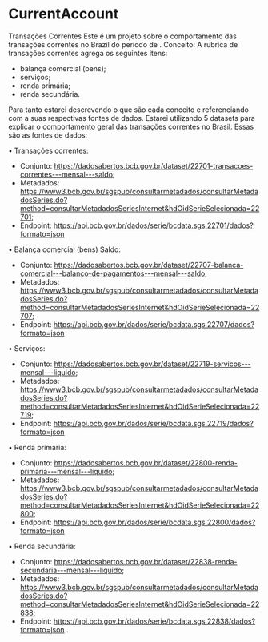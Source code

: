 # CurrentAccount


Transações Correntes
Este é um projeto sobre o comportamento das transações correntes no Brazil do período de .
Conceito: A rubrica de transações correntes agrega os seguintes itens: 

-	balança comercial (bens);
-	serviços;
-	renda primária;
-	renda secundária.

Para tanto estarei descrevendo o que são cada conceito e referenciando com a suas respectivas fontes de dados.
Estarei utilizando 5 datasets para explicar o comportamento geral das transações correntes  no Brasil. 
Essas são as fontes de dados:

•	Transações correntes:
-	Conjunto: https://dadosabertos.bcb.gov.br/dataset/22701-transacoes-correntes---mensal---saldo;
-	Metadados:  https://www3.bcb.gov.br/sgspub/consultarmetadados/consultarMetadadosSeries.do?method=consultarMetadadosSeriesInternet&hdOidSerieSelecionada=22701;
-	Endpoint: https://api.bcb.gov.br/dados/serie/bcdata.sgs.22701/dados?formato=json

•	Balança comercial (bens) Saldo:
-	Conjunto: https://dadosabertos.bcb.gov.br/dataset/22707-balanca-comercial---balanco-de-pagamentos---mensal---saldo;
-	Metadados:  https://www3.bcb.gov.br/sgspub/consultarmetadados/consultarMetadadosSeries.do?method=consultarMetadadosSeriesInternet&hdOidSerieSelecionada=22707;
-	Endpoint: https://api.bcb.gov.br/dados/serie/bcdata.sgs.22707/dados?formato=json

•	Serviços:
-	Conjunto: https://dadosabertos.bcb.gov.br/dataset/22719-servicos---mensal---liquido;
-	Metadados:  https://www3.bcb.gov.br/sgspub/consultarmetadados/consultarMetadadosSeries.do?method=consultarMetadadosSeriesInternet&hdOidSerieSelecionada=22719;
-	Endpoint: https://api.bcb.gov.br/dados/serie/bcdata.sgs.22719/dados?formato=json

•	Renda primária:
-	Conjunto: https://dadosabertos.bcb.gov.br/dataset/22800-renda-primaria---mensal---liquido;
-	Metadados:  https://www3.bcb.gov.br/sgspub/consultarmetadados/consultarMetadadosSeries.do?method=consultarMetadadosSeriesInternet&hdOidSerieSelecionada=22800;
-	Endpoint: https://api.bcb.gov.br/dados/serie/bcdata.sgs.22800/dados?formato=json

•	Renda secundária:
-	Conjunto: https://dadosabertos.bcb.gov.br/dataset/22838-renda-secundaria---mensal---liquido;
-	Metadados:  https://www3.bcb.gov.br/sgspub/consultarmetadados/consultarMetadadosSeries.do?method=consultarMetadadosSeriesInternet&hdOidSerieSelecionada=22838;
-	Endpoint: https://api.bcb.gov.br/dados/serie/bcdata.sgs.22838/dados?formato=json
.
